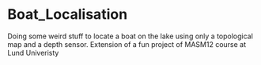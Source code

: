 # Boat_Localisation
Doing some weird stuff to locate a boat on the lake using only a topological map and a depth sensor. Extension of a fun project of MASM12 course at Lund Univeristy
